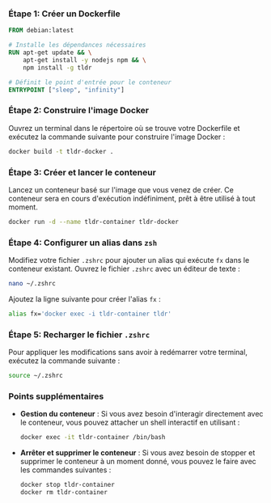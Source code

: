 ### Étape 1: Créer un Dockerfile



```Dockerfile
FROM debian:latest

# Installe les dépendances nécessaires
RUN apt-get update && \
    apt-get install -y nodejs npm && \
    npm install -g tldr

# Définit le point d'entrée pour le conteneur
ENTRYPOINT ["sleep", "infinity"]

```

### Étape 2: Construire l'image Docker

Ouvrez un terminal dans le répertoire où se trouve votre Dockerfile et exécutez la commande suivante pour construire l'image Docker :

```bash
docker build -t tldr-docker .
```

### Étape 3: Créer et lancer le conteneur

Lancez un conteneur basé sur l'image que vous venez de créer. Ce conteneur sera en cours d'exécution indéfiniment, prêt à être utilisé à tout moment.

```bash
docker run -d --name tldr-container tldr-docker
```

### Étape 4: Configurer un alias dans `zsh`

Modifiez votre fichier `.zshrc` pour ajouter un alias qui exécute `fx` dans le conteneur existant. Ouvrez le fichier `.zshrc` avec un éditeur de texte :

```bash
nano ~/.zshrc
```

Ajoutez la ligne suivante pour créer l'alias `fx` :

```zsh
alias fx='docker exec -i tldr-container tldr'
```

### Étape 5: Recharger le fichier `.zshrc`

Pour appliquer les modifications sans avoir à redémarrer votre terminal, exécutez la commande suivante :

```bash
source ~/.zshrc
```

### Points supplémentaires

- **Gestion du conteneur** : Si vous avez besoin d'interagir directement avec le conteneur, vous pouvez attacher un shell interactif en utilisant :

  ```bash
  docker exec -it tldr-container /bin/bash
  ```

- **Arrêter et supprimer le conteneur** : Si vous avez besoin de stopper et supprimer le conteneur à un moment donné, vous pouvez le faire avec les commandes suivantes :

  ```bash
  docker stop tldr-container
  docker rm tldr-container
  ```
